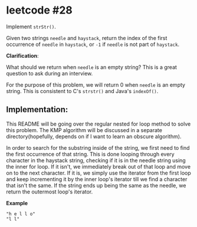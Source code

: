 # leetcode #28

Implement `strStr()`.

Given two strings `needle` and `haystack`, return the index of the first occurrence of `needle` in `haystack`,   or `-1` if `needle` is not part of `haystack`.

**Clarification**:

What should we return when `needle` is an empty string? This is a great question to ask during an interview.

For the purpose of this problem, we will return 0 when `needle` is an empty string. This is consistent to C's `strstr()` and Java's `indexOf()`.

## Implementation: 

This README will be going over the regular nested for loop method to solve this problem. The KMP algorithm will be discussed in a separate directory(hopefully, depends on if I want to learn an obscure algorithm).

In order to search for the substring inside of the string, we first need to find the first occurrence of that string. This is done looping through every character in the haystack string, checking if it is in the needle string using the inner for loop. If it isn't, we immediately break out of that loop and move on to the next character. If it is, we simply use the iterator from the first loop and keep incrementing it by the inner loop's iterator till we find a  character that isn't the same. If the string ends up being the same as the needle, we return the outermost loop's iterator.

**Example**
```
"h e l l o" 
"l l"

```